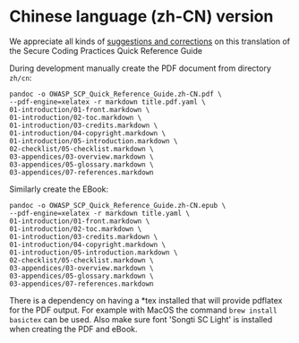 # Chinese language (zh-CN) version

We appreciate all kinds of [suggestions and corrections][issues] on this translation
of the Secure Coding Practices Quick Reference Guide

During development manually create the PDF document from directory `zh/cn`:

```
pandoc -o OWASP_SCP_Quick_Reference_Guide.zh-CN.pdf \
--pdf-engine=xelatex -r markdown title.pdf.yaml \
01-introduction/01-front.markdown \
01-introduction/02-toc.markdown \
01-introduction/03-credits.markdown \
01-introduction/04-copyright.markdown \
01-introduction/05-introduction.markdown \
02-checklist/05-checklist.markdown \
03-appendices/03-overview.markdown \
03-appendices/05-glossary.markdown \
03-appendices/07-references.markdown
```

Similarly create the EBook:

```
pandoc -o OWASP_SCP_Quick_Reference_Guide.zh-CN.epub \
--pdf-engine=xelatex -r markdown title.yaml \
01-introduction/01-front.markdown \
01-introduction/02-toc.markdown \
01-introduction/03-credits.markdown \
01-introduction/04-copyright.markdown \
01-introduction/05-introduction.markdown \
02-checklist/05-checklist.markdown \
03-appendices/03-overview.markdown \
03-appendices/05-glossary.markdown \
03-appendices/07-references.markdown
```

There is a dependency on having a *tex installed that will provide pdflatex for the PDF output.
For example with MacOS the command `brew install basictex` can be used.
Also make sure font 'Songti SC Light' is installed when creating the PDF and eBook.

[issues]: https://github.com/OWASP/www-project-secure-coding-practices-quick-reference-guide/issues/new
